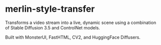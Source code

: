 # merlin-style-transfer

Transforms a video stream into a live, dynamic scene using a combination of Stable Diffusion 3.5 and ControlNet models.

Built with MonsterUI, FastHTML, CV2, and HuggingFace Diffusers.